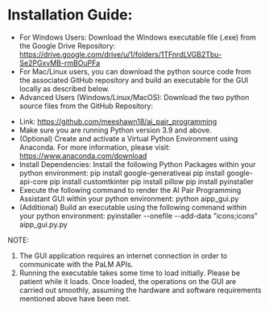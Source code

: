 # Installation Guide:
* For Windows Users: Download the Windows executable file (.exe) from the Google Drive Repository:
https://drive.google.com/drive/u/1/folders/1TFnrdLVGB2Tbu-Se2PGxvMB-rmBOuPFa
*	For Mac/Linux users, you can download the python source code from the associated GitHub repository and build an executable for the GUI locally as described below.
*	Advanced Users (Windows/Linux/MacOS): Download the two python source files from the GitHub Repository:
  - Link: https://github.com/meeshawn18/ai_pair_programming 
  - Make sure you are running Python version 3.9 and above.
  - (Optional) Create and activate a Virtual Python Environment using Anaconda. For more information, please visit: https://www.anaconda.com/download
  - Install Dependencies: Install the following Python Packages within your python environment:
      pip install google-generativeai
  	   pip install google-api-core
      pip install customtkinter
      pip install pillow
      pip install pyinstaller
  -	Execute the following command to render the AI Pair Programming Assistant GUI within your python environment:
                                  python aipp_gui.py
  -	(Additional) Build an executable using the following command within your python environment:
            pyinstaller --onefile --add-data "icons;icons" aipp_gui.py.py

NOTE:
1.	The GUI application requires an internet connection in order to communicate with the PaLM APIs.
2.	Running the executable takes some time to load initially. Please be patient while it loads. Once loaded, the operations on the GUI are carried out smoothly, assuming the hardware and software requirements mentioned above have been met.
